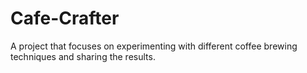 # Cafe-Crafter
A project that focuses on experimenting with different coffee brewing techniques and sharing the results.

